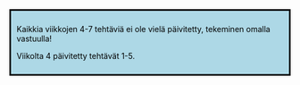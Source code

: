 <div style="color:black; border-style: solid; padding: 10px; margin-bottom: 15px; background-color: #add8e6;">

Kaikkia viikkojen 4-7 tehtäviä ei ole vielä päivitetty, tekeminen omalla vastuulla!

Viikolta 4 päivitetty tehtävät 1-5.

</div>